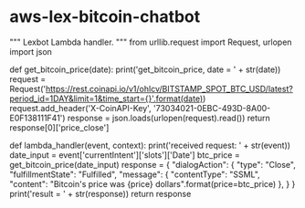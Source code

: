 # aws-lex-bitcoin-chatbot
"""
Lexbot Lambda handler.
"""
from urllib.request import Request, urlopen
import json

def get_bitcoin_price(date):
    print('get_bitcoin_price, date = ' + str(date))
    request = Request('https://rest.coinapi.io/v1/ohlcv/BITSTAMP_SPOT_BTC_USD/latest?period_id=1DAY&limit=1&time_start={}'.format(date))
    request.add_header('X-CoinAPI-Key', '73034021-0EBC-493D-8A00-E0F138111F41')
    response = json.loads(urlopen(request).read())
    return response[0]['price_close']
    
def lambda_handler(event, context):
    print('received request: ' + str(event))
    date_input = event['currentIntent']['slots']['Date']
    btc_price = get_bitcoin_price(date_input)
    response = {
        "dialogAction": {
            "type": "Close",
            "fulfillmentState": "Fulfilled",
            "message": {
              "contentType": "SSML",
              "content": "Bitcoin's price was {price} dollars".format(price=btc_price)
            },
        }
    }
    print('result = ' + str(response))
    return response
